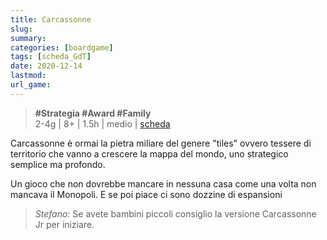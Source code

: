 ```yaml
---
title: Carcassonne
slug: 
summary: 
categories: [boardgame]
tags: [scheda_GdT]
date: 2020-12-14
lastmod: 
url_game: 
---
```

> **#Strategia #Award #Family**  
> 2-4g | 8+ | 1.5h | medio | [scheda](https://www.boardgamegeek.com/boardgame/822/carcassonne)  

Carcassonne è ormai la pietra miliare del genere "tiles" ovvero tessere di territorio che vanno a crescere la mappa del mondo, uno strategico semplice ma profondo.

Un gioco che non dovrebbe mancare in nessuna casa come una volta non mancava il Monopoli. E se poi piace ci sono dozzine di espansioni

> *Stefano:*
> Se avete bambini piccoli consiglio la versione Carcassonne Jr per iniziare.


